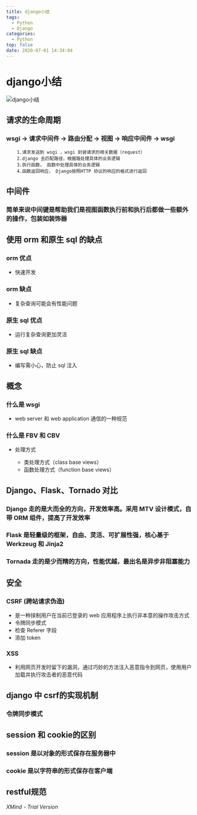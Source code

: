 ```yaml
---
title: django小结
tags:
  - Python
  - Django
categories:
  - Python
top: false
date: 2020-07-01 14:34:04
---
```

# django小结

![django小结](https://i.loli.net/2020/07/07/eyYNL7mpBqOAPtZ.png)

## 请求的生命周期

### wsgi -> 请求中间件 -> 路由分配 -> 视图 -> 响应中间件 -> wsgi

```
	1.请求发送到 wsgi ，wsgi 封装请求的相关数据（request）
	2.django 去匹配路径，根据路处理具体的业务逻辑
	3.执行函数， 函数中处理具体的业务逻辑
	4.函数返回响应， Django按照HTTP 协议的响应的格式进行返回
```



## 中间件

### 简单来说中间键是帮助我们是视图函数执行前和执行后都做一些额外的操作，包装如装饰器

## 使用 orm 和原生 sql 的缺点

### orm 优点

- 快速开发

### orm 缺点

- 复杂查询可能会有性能问题

### 原生 sql 优点

- 运行复杂查询更加灵活

### 原生 sql 缺点

- 编写需小心，防止 sql 注入

## 概念

### 什么是 wsgi

- web server 和 web application 通信的一种规范

### 什么是 FBV 和 CBV

- 处理方式

	- 类处理方式（class base views）
	- 函数处理方式（function base views）

## Django、Flask、Tornado 对比

### Django 走的是大而全的方向，开发效率高。采用 MTV 设计模式，自带 ORM 组件，提高了开发效率

### Flask 是轻量级的框架，自由、灵活、可扩展性强，核心基于 Werkzeug 和 Jinja2

### Tornada 走的是少而精的方向，性能优越，最出名是异步非阻塞能力

## 安全

### CSRF (跨站请求伪造)

- 是一种挟制用户在当前已登录的 web 应用程序上执行非本意的操作攻击方式
- 令牌同步模式
- 检查 Referer 字段
- 添加 token

### XSS

- 利用网页开发时留下的漏洞，通过巧妙的方法注入恶意指令到网页，使用用户加载并执行攻击者的恶意代码

## django 中 csrf的实现机制

### 令牌同步模式

## session 和 cookie的区别

### session 是以对象的形式保存在服务器中

### cookie 是以字符串的形式保存在客户端

## restful规范

*XMind - Trial Version*